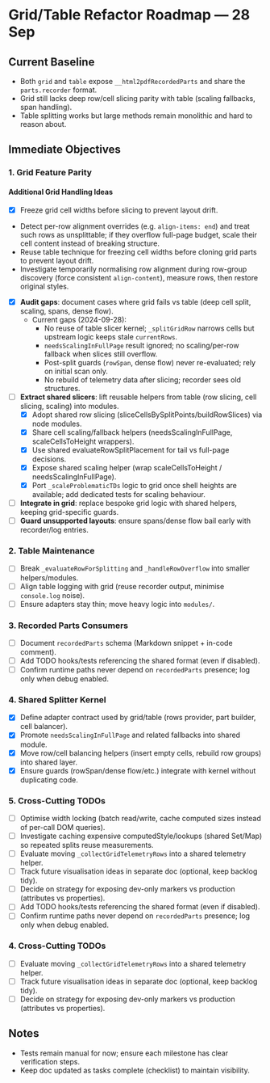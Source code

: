# Grid/Table Refactor Roadmap — 28 Sep

## Current Baseline
- Both `grid` and `table` expose `__html2pdfRecordedParts` and share the `parts.recorder` format.
- Grid still lacks deep row/cell slicing parity with table (scaling fallbacks, span handling).
- Table splitting works but large methods remain monolithic and hard to reason about.

## Immediate Objectives

### 1. Grid Feature Parity
#### Additional Grid Handling Ideas
- [x] Freeze grid cell widths before slicing to prevent layout drift.
- Detect per-row alignment overrides (e.g. `align-items: end`) and treat such rows as unsplittable; if they overflow full-page budget, scale their cell content instead of breaking structure.
- Reuse table technique for freezing cell widths before cloning grid parts to prevent layout drift.
- Investigate temporarily normalising row alignment during row-group discovery (force consistent `align-content`), measure rows, then restore original styles.

- [x] **Audit gaps**: document cases where grid fails vs table (deep cell split, scaling, spans, dense flow).
  - Current gaps (2024-09-28):
    - No reuse of table slicer kernel; `_splitGridRow` narrows cells but upstream logic keeps stale `currentRows`.
    - `needsScalingInFullPage` result ignored; no scaling/per-row fallback when slices still overflow.
    - Post-split guards (`rowSpan`, dense flow) never re-evaluated; rely on initial scan only.
    - No rebuild of telemetry data after slicing; recorder sees old structures.
- [ ] **Extract shared slicers**: lift reusable helpers from table (row slicing, cell slicing, scaling) into modules.
  - [x] Adopt shared row slicing (sliceCellsBySplitPoints/buildRowSlices) via node modules.
  - [x] Share cell scaling/fallback helpers (needsScalingInFullPage, scaleCellsToHeight wrappers).
  - [x] Use shared evaluateRowSplitPlacement for tail vs full-page decisions.
  - [x] Expose shared scaling helper (wrap scaleCellsToHeight / needsScalingInFullPage).
  - [x] Port `_scaleProblematicTDs` logic to grid once shell heights are available; add dedicated tests for scaling behaviour.
- [ ] **Integrate in grid**: replace bespoke grid logic with shared helpers, keeping grid-specific guards.
- [ ] **Guard unsupported layouts**: ensure spans/dense flow bail early with recorder/log entries.

### 2. Table Maintenance
- [ ] Break `_evaluateRowForSplitting` and `_handleRowOverflow` into smaller helpers/modules.
- [ ] Align table logging with grid (reuse recorder output, minimise `console.log` noise).
- [ ] Ensure adapters stay thin; move heavy logic into `modules/`.

### 3. Recorded Parts Consumers
- [ ] Document `recordedParts` schema (Markdown snippet + in-code comment).
- [ ] Add TODO hooks/tests referencing the shared format (even if disabled).
- [ ] Confirm runtime paths never depend on `recordedParts` presence; log only when debug enabled.

### 4. Shared Splitter Kernel
- [x] Define adapter contract used by grid/table (rows provider, part builder, cell balancer).
- [x] Promote `needsScalingInFullPage` and related fallbacks into shared module.
- [x] Move row/cell balancing helpers (insert empty cells, rebuild row groups) into shared layer.
- [x] Ensure guards (rowSpan/dense flow/etc.) integrate with kernel without duplicating code.

### 5. Cross-Cutting TODOs
- [ ] Optimise width locking (batch read/write, cache computed sizes instead of per-call DOM queries).
- [ ] Investigate caching expensive computedStyle/lookups (shared Set/Map) so repeated splits reuse measurements.
- [ ] Evaluate moving `_collectGridTelemetryRows` into a shared telemetry helper.
- [ ] Track future visualisation ideas in separate doc (optional, keep backlog tidy).
- [ ] Decide on strategy for exposing dev-only markers vs production (attributes vs properties).
- [ ] Add TODO hooks/tests referencing the shared format (even if disabled).
- [ ] Confirm runtime paths never depend on `recordedParts` presence; log only when debug enabled.

### 4. Cross-Cutting TODOs
- [ ] Evaluate moving `_collectGridTelemetryRows` into a shared telemetry helper.
- [ ] Track future visualisation ideas in separate doc (optional, keep backlog tidy).
- [ ] Decide on strategy for exposing dev-only markers vs production (attributes vs properties).

## Notes
- Tests remain manual for now; ensure each milestone has clear verification steps.
- Keep doc updated as tasks complete (checklist) to maintain visibility.
